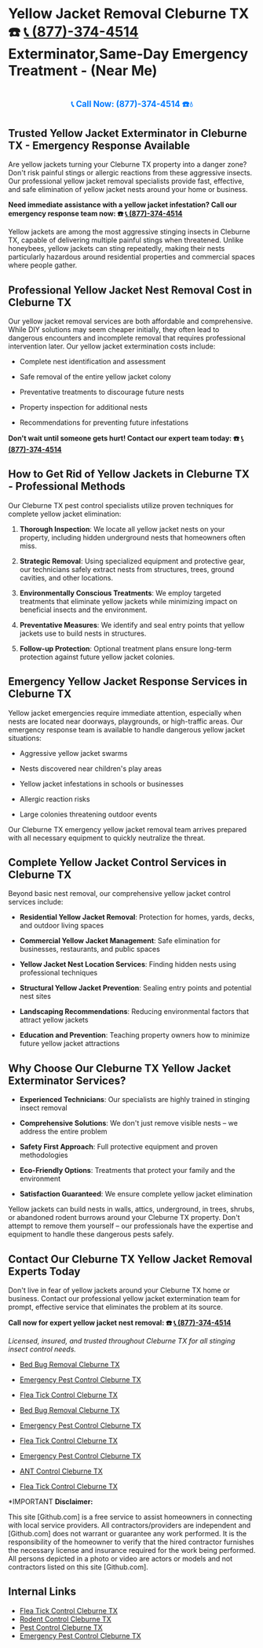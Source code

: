 # Yellow Jacket Removal Cleburne TX ☎️ [📞 (877)-374-4514](https://pest-control-4514.netlify.app) Exterminator,Same-Day Emergency Treatment - (Near Me)
# 

<p align="center" style="font-size: 1.2em; font-weight: bold; margin: 20px 0;">
  <a href="https://pest-control-4514.netlify.app" target="_blank" style="color: #007BFF; text-decoration: none;">📞 Call Now: (877)-374-4514 ☎️💧</a>
</p>

## Trusted Yellow Jacket Exterminator in Cleburne TX - Emergency Response Available

Are yellow jackets turning your Cleburne TX property into a danger zone? Don't risk painful stings or allergic reactions from these aggressive insects. Our professional yellow jacket removal specialists provide fast, effective, and safe elimination of yellow jacket nests around your home or business.

**Need immediate assistance with a yellow jacket infestation? Call our emergency response team now: ☎️ [📞 (877)-374-4514](https://pest-control-4514.netlify.app)**

Yellow jackets are among the most aggressive stinging insects in Cleburne TX, capable of delivering multiple painful stings when threatened. Unlike honeybees, yellow jackets can sting repeatedly, making their nests particularly hazardous around residential properties and commercial spaces where people gather.

## Professional Yellow Jacket Nest Removal Cost in Cleburne TX

Our yellow jacket removal services are both affordable and comprehensive. While DIY solutions may seem cheaper initially, they often lead to dangerous encounters and incomplete removal that requires professional intervention later. Our yellow jacket extermination costs include:

- Complete nest identification and assessment

- Safe removal of the entire yellow jacket colony

- Preventative treatments to discourage future nests

- Property inspection for additional nests

- Recommendations for preventing future infestations

**Don't wait until someone gets hurt! Contact our expert team today: ☎️ [📞 (877)-374-4514](https://pest-control-4514.netlify.app)**

## How to Get Rid of Yellow Jackets in Cleburne TX - Professional Methods

Our Cleburne TX pest control specialists utilize proven techniques for complete yellow jacket elimination:

1. **Thorough Inspection**: We locate all yellow jacket nests on your property, including hidden underground nests that homeowners often miss.

2. **Strategic Removal**: Using specialized equipment and protective gear, our technicians safely extract nests from structures, trees, ground cavities, and other locations.

3. **Environmentally Conscious Treatments**: We employ targeted treatments that eliminate yellow jackets while minimizing impact on beneficial insects and the environment.

4. **Preventative Measures**: We identify and seal entry points that yellow jackets use to build nests in structures.

5. **Follow-up Protection**: Optional treatment plans ensure long-term protection against future yellow jacket colonies.

## Emergency Yellow Jacket Response Services in Cleburne TX

Yellow jacket emergencies require immediate attention, especially when nests are located near doorways, playgrounds, or high-traffic areas. Our emergency response team is available to handle dangerous yellow jacket situations:

- Aggressive yellow jacket swarms

- Nests discovered near children's play areas

- Yellow jacket infestations in schools or businesses

- Allergic reaction risks

- Large colonies threatening outdoor events

Our Cleburne TX emergency yellow jacket removal team arrives prepared with all necessary equipment to quickly neutralize the threat.

## Complete Yellow Jacket Control Services in Cleburne TX

Beyond basic nest removal, our comprehensive yellow jacket control services include:

- **Residential Yellow Jacket Removal**: Protection for homes, yards, decks, and outdoor living spaces

- **Commercial Yellow Jacket Management**: Safe elimination for businesses, restaurants, and public spaces

- **Yellow Jacket Nest Location Services**: Finding hidden nests using professional techniques

- **Structural Yellow Jacket Prevention**: Sealing entry points and potential nest sites

- **Landscaping Recommendations**: Reducing environmental factors that attract yellow jackets

- **Education and Prevention**: Teaching property owners how to minimize future yellow jacket attractions

## Why Choose Our Cleburne TX Yellow Jacket Exterminator Services?

- **Experienced Technicians**: Our specialists are highly trained in stinging insect removal

- **Comprehensive Solutions**: We don't just remove visible nests – we address the entire problem

- **Safety First Approach**: Full protective equipment and proven methodologies

- **Eco-Friendly Options**: Treatments that protect your family and the environment

- **Satisfaction Guaranteed**: We ensure complete yellow jacket elimination

Yellow jackets can build nests in walls, attics, underground, in trees, shrubs, or abandoned rodent burrows around your Cleburne TX property. Don't attempt to remove them yourself – our professionals have the expertise and equipment to handle these dangerous pests safely.

## Contact Our Cleburne TX Yellow Jacket Removal Experts Today

Don't live in fear of yellow jackets around your Cleburne TX home or business. Contact our professional yellow jacket extermination team for prompt, effective service that eliminates the problem at its source.

**Call now for expert yellow jacket nest removal: ☎️ [📞 (877)-374-4514](https://pest-control-4514.netlify.app)**

*Licensed, insured, and trusted throughout Cleburne TX for all stinging insect control needs.*


- [Bed Bug Removal Cleburne TX](https://github.com/allyoucaneatsushiin/plumbing-texas/blob/main/Bed-Bug-Removal-Cleburne-TX-877-374-4514-Exterminator-Same-Day-Emergency-Treatment-Near-Me.md)
- [Emergency Pest Control Cleburne TX](https://github.com/allyoucaneatsushiin/plumbing-texas/blob/main/Emergency-Pest-Control-Cleburne-TX-877-374-4514-24-7-Fast-Response-Near-Me.md)
- [Flea Tick Control Cleburne TX](https://github.com/allyoucaneatsushiin/plumbing-texas/blob/main/Flea-Tick-Control-Cleburne-TX-877-374-4514-Removal-Exterminator-Same-Day-Emergency-Treatment-Near-Me.md)


- [Bed Bug Removal Cleburne TX](https://github.com/allyoucaneatsushiin/plumbing-texas/blob/main/Bed-Bug-Removal-Cleburne-TX-877-374-4514-Exterminator-Same-Day-Emergency-Treatment-Near-Me.md)
- [Emergency Pest Control Cleburne TX](https://github.com/allyoucaneatsushiin/plumbing-texas/blob/main/Emergency-Pest-Control-Cleburne-TX-877-374-4514-24-7-Fast-Response-Near-Me.md)
- [Flea Tick Control Cleburne TX](https://github.com/allyoucaneatsushiin/plumbing-texas/blob/main/Flea-Tick-Control-Cleburne-TX-877-374-4514-Removal-Exterminator-Same-Day-Emergency-Treatment-Near-Me.md)


- [Emergency Pest Control Cleburne TX](https://github.com/allyoucaneatsushiin/plumbing-texas/blob/main/Emergency-Pest-Control-Cleburne-TX-877-374-4514-24-7-Fast-Response-Near-Me.md)
- [ANT Control Cleburne TX](https://github.com/allyoucaneatsushiin/plumbing-texas/blob/main/ANT-Control-Cleburne-TX-877-374-4514-Prevention-Extermination-Same-Day-Emergency-Treatment-Near-Me.md)
- [Flea Tick Control Cleburne TX](https://github.com/allyoucaneatsushiin/plumbing-texas/blob/main/Flea-Tick-Control-Cleburne-TX-877-374-4514-Removal-Exterminator-Same-Day-Emergency-Treatment-Near-Me.md)


*IMPORTANT **Disclaimer:**  

This site [Github.com] is a free service to assist homeowners in connecting with local service providers. All contractors/providers are independent and [Github.com] does not warrant or guarantee any work performed. It is the responsibility of the homeowner to verify that the hired contractor furnishes the necessary license and insurance required for the work being performed. All persons depicted in a photo or video are actors or models and not contractors listed on this site [Github.com].


## Internal Links
- [Flea Tick Control Cleburne TX](https://github.com/allyoucaneatsushiin/plumbing-texas/blob/main/Flea-Tick-Control-Cleburne-TX-877-374-4514-Removal-Exterminator-Same-Day-Emergency-Treatment-Near-Me.md)
- [Rodent Control Cleburne TX](https://github.com/allyoucaneatsushiin/plumbing-texas/blob/main/Rodent-Control-Cleburne-TX-877-374-4514-Rat-Removal-Exterminator-Same-Day-Emergency-Treatment-Near-Me.md)
- [Pest Control Cleburne TX](https://github.com/allyoucaneatsushiin/plumbing-texas/blob/main/Pest-Control-Cleburne-TX-877-374-4514-Exterminator-Same-Day-Emergency-Treatment-Near-Me.md)
- [Emergency Pest Control Cleburne TX](https://github.com/allyoucaneatsushiin/plumbing-texas/blob/main/Emergency-Pest-Control-Cleburne-TX-877-374-4514-24-7-Fast-Response-Near-Me.md)
